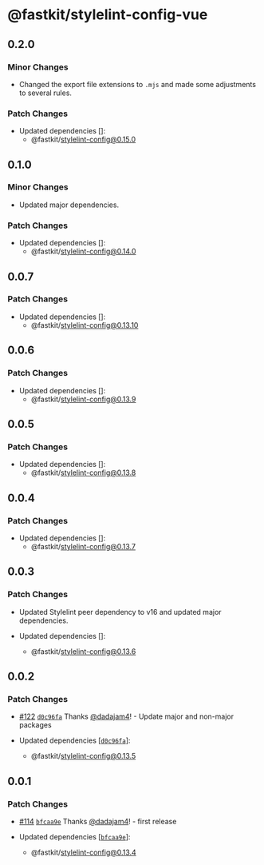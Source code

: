 # @fastkit/stylelint-config-vue

## 0.2.0

### Minor Changes

- Changed the export file extensions to `.mjs` and made some adjustments to several rules.

### Patch Changes

- Updated dependencies []:
  - @fastkit/stylelint-config@0.15.0

## 0.1.0

### Minor Changes

- Updated major dependencies.

### Patch Changes

- Updated dependencies []:
  - @fastkit/stylelint-config@0.14.0

## 0.0.7

### Patch Changes

- Updated dependencies []:
  - @fastkit/stylelint-config@0.13.10

## 0.0.6

### Patch Changes

- Updated dependencies []:
  - @fastkit/stylelint-config@0.13.9

## 0.0.5

### Patch Changes

- Updated dependencies []:
  - @fastkit/stylelint-config@0.13.8

## 0.0.4

### Patch Changes

- Updated dependencies []:
  - @fastkit/stylelint-config@0.13.7

## 0.0.3

### Patch Changes

- Updated Stylelint peer dependency to v16 and updated major dependencies.

- Updated dependencies []:
  - @fastkit/stylelint-config@0.13.6

## 0.0.2

### Patch Changes

- [#122](https://github.com/dadajam4/fastkit/pull/122) [`d0c96fa`](https://github.com/dadajam4/fastkit/commit/d0c96faf96b6c91bcb8bc0b1ca9d22fc8ede303e) Thanks [@dadajam4](https://github.com/dadajam4)! - Update major and non-major packages

- Updated dependencies [[`d0c96fa`](https://github.com/dadajam4/fastkit/commit/d0c96faf96b6c91bcb8bc0b1ca9d22fc8ede303e)]:
  - @fastkit/stylelint-config@0.13.5

## 0.0.1

### Patch Changes

- [#114](https://github.com/dadajam4/fastkit/pull/114) [`bfcaa9e`](https://github.com/dadajam4/fastkit/commit/bfcaa9e05cce7e60b2826847f4c710313b626d56) Thanks [@dadajam4](https://github.com/dadajam4)! - first release

- Updated dependencies [[`bfcaa9e`](https://github.com/dadajam4/fastkit/commit/bfcaa9e05cce7e60b2826847f4c710313b626d56)]:
  - @fastkit/stylelint-config@0.13.4

